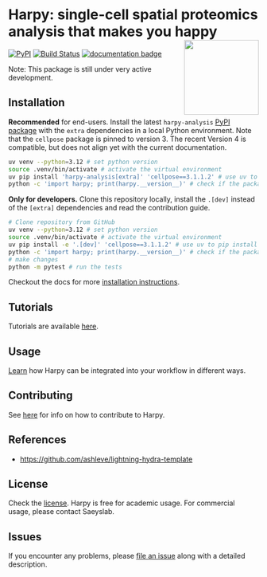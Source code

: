 <!-- These badges won't work while the GitHub repo is private:
[![License BSD-3](https://img.shields.io/pypi/l/harpy.svg?color=green)](https://github.com/saeyslab/harpy/raw/main/LICENSE)
[![Python Version](https://img.shields.io/pypi/pyversions/harpy-analysis.svg?color=green)](https://python.org)
[![codecov](https://codecov.io/gh/saeyslab/harpy/graph/badge.svg?token=7UXMDWVYFZ)](https://codecov.io/gh/saeyslab/harpy)
[![napari hub](https://img.shields.io/endpoint?url=https://api.napari-hub.org/shields/harpy)](https://napari-hub.org/plugins/harpy)
-->

# **Harpy: single-cell spatial proteomics analysis that makes you happy** <img src="./docs/_static/img/logo.png" align ="right" alt="" width ="150"/>

[![PyPI](https://img.shields.io/pypi/v/harpy-analysis.svg)](https://pypi.org/project/harpy-analysis)
[![Build Status](https://github.com//saeyslab/harpy/actions/workflows/build.yaml/badge.svg)](https://github.com//saeyslab/harpy/actions/)
[![documentation badge](https://readthedocs.org/projects/harpy/badge/?version=latest)](https://harpy.readthedocs.io/en/latest/)

Note: This package is still under very active development.

## Installation

**Recommended** for end-users. Install the latest `harpy-analysis` [PyPI package](https://pypi.org/project/harpy-analysis) with the `extra` dependencies in a local Python environment. Note that the `cellpose` package is pinned to version 3. The recent Version 4 is compatible, but does not align yet with the current documentation.

```bash
uv venv --python=3.12 # set python version
source .venv/bin/activate # activate the virtual environment
uv pip install 'harpy-analysis[extra]' 'cellpose==3.1.1.2' # use uv to pip install dependencies and pin cellpose
python -c 'import harpy; print(harpy.__version__)' # check if the package is installed
```

**Only for developers.** Clone this repository locally, install the `.[dev]` instead of the `[extra]` dependencies and read the contribution guide.

```bash
# Clone repository from GitHub
uv venv --python=3.12 # set python version
source .venv/bin/activate # activate the virtual environment
uv pip install -e '.[dev]' 'cellpose==3.1.1.2' # use uv to pip install dependencies and pin cellpose
python -c 'import harpy; print(harpy.__version__)' # check if the package is installed
# make changes
python -m pytest # run the tests
```

Checkout the docs for more [installation instructions](https://github.com/saeyslab/harpy/blob/main/docs/installation.md).

## Tutorials

Tutorials are available [here](https://harpy.readthedocs.io/en/latest/).

## Usage

[Learn](https://github.com/saeyslab/harpy/blob/main/docs/usage.md) how Harpy can be integrated into your workflow in different ways.

## Contributing

See [here](https://github.com/saeyslab/harpy/blob/main/docs/contributing.md) for info on how to contribute to Harpy.

## References

- https://github.com/ashleve/lightning-hydra-template

## License

Check the [license](https://github.com/saeyslab/harpy/blob/main/LICENSE). Harpy is free for academic usage.
For commercial usage, please contact Saeyslab.

## Issues

If you encounter any problems, please [file an issue] along with a detailed description.

[napari]: https://github.com/napari/napari
[Cookiecutter]: https://github.com/audreyr/cookiecutter
[BSD-3]: http://opensource.org/licenses/BSD-3-Clause
[cookiecutter-napari-plugin]: https://github.com/napari/cookiecutter-napari-plugin
[file an issue]: https://github.com/saeyslab/harpy/issues
[napari]: https://github.com/napari/napari
[tox]: https://tox.readthedocs.io/en/latest/
[pip]: https://pypi.org/project/pip/
[PyPI]: https://pypi.org/
